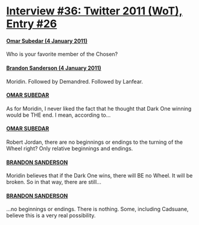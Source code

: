 # [Interview #36: Twitter 2011 (WoT), Entry #26](https://www.theoryland.com/intvmain.php?i=36#26)

#### [Omar Subedar (4 January 2011)](http://twitter.com/omariodws/status/22509711836319744)

Who is your favorite member of the Chosen?

#### [Brandon Sanderson (4 January 2011)](http://twitter.com/BrandSanderson/status/22529632704143361)

Moridin. Followed by Demandred. Followed by Lanfear.

#### [OMAR SUBEDAR](http://twitter.com/omariodws/status/22865322285465600)

As for Moridin, I never liked the fact that he thought that Dark One winning would be THE end. I mean, according to...

#### [OMAR SUBEDAR](http://twitter.com/omariodws/status/22865708278882305)

Robert Jordan, there are no beginnings or endings to the turning of the Wheel right? Only relative beginnings and endings.

#### [BRANDON SANDERSON](http://twitter.com/BrandSanderson/status/22940148375232512)

Moridin believes that if the Dark One wins, there will BE no Wheel. It will be broken. So in that way, there are still...

#### [BRANDON SANDERSON](http://twitter.com/BrandSanderson/status/22940375127687168)

...no beginnings or endings. There is nothing. Some, including Cadsuane, believe this is a very real possibility.

